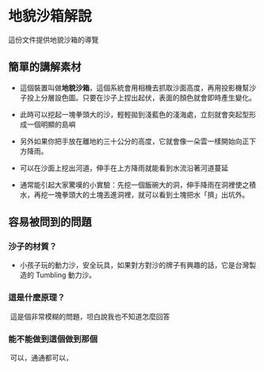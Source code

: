 # 地貌沙箱解說

這份文件提供地貌沙箱的導覽


## 簡單的講解素材

- 這個裝置叫做**地貌沙箱**，這個系統會用相機去抓取沙面高度，再用投影機幫沙子投上分層設色圖。只要在沙子上捏出起伏，表面的顏色就會即時產生變化。
- 此時可以挖起一塊拳頭大的沙，輕輕拋到淺藍色的淺海處，立刻就會突起型形成一個明顯的島嶼

- 另外如果你把手放在離地約三十公分的高度，它就會像一朵雲一樣開始向正下方降雨。
- 可以在沙面上挖出河道，伸手在上方降雨就能看到水流沿著河道蔓延

- 通常能引起大家驚嘆的小實驗：先挖一個飯碗大的洞，伸手降雨在洞裡使之積水，再挖一塊拳頭大的土塊丟進洞裡，就可以看到土塊把水「擠」出坑外。


## 容易被問到的問題




### 沙子的材質？

- 小孩子玩的動力沙，安全玩具，如果對方對沙的牌子有興趣的話，它是台灣製造的 Tumbling 動力沙。


### 這是什麼原理？

  這是個非常模糊的問題，坦白說我也不知道怎麼回答


### 能不能做到這個做到那個

  可以，通通都可以，





